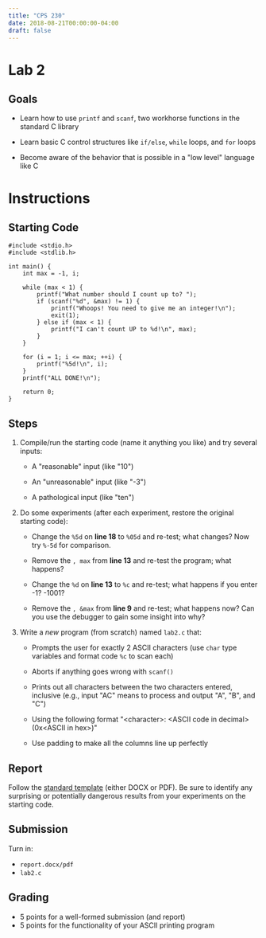 ```yaml
---
title: "CPS 230"
date: 2018-08-21T00:00:00-04:00
draft: false
---
```


# Lab 2

## Goals

* Learn how to use `printf` and `scanf`, two workhorse functions in the standard C library

* Learn basic C control structures like `if/else`, `while` loops, and `for` loops

* Become aware of the behavior that is possible in a "low level" language like C

# Instructions

## Starting Code
```
#include <stdio.h>
#include <stdlib.h>

int main() {
    int max = -1, i;

    while (max < 1) {
        printf("What number should I count up to? ");
        if (scanf("%d", &max) != 1) {
            printf("Whoops! You need to give me an integer!\n");
            exit(1);
        } else if (max < 1) {
            printf("I can't count UP to %d!\n", max);
        }
    }

    for (i = 1; i <= max; ++i) {
        printf("%5d!\n", i);
    }
    printf("ALL DONE!\n");

    return 0;
}
```

## Steps

1. Compile/run the starting code (name it anything you like) and try several inputs:

    * A "reasonable" input (like "10")

    * An "unreasonable" input (like "-3")

    * A pathological input (like "ten")

2. Do some experiments (after each experiment, restore the original starting code):

    * Change the `%5d` on **line 18** to `%05d` and re-test; what changes?  Now try `%-5d` for comparison.

    * Remove the `, max` from **line 13** and re-test the program; what happens?
    
    * Change the `%d` on **line 13** to `%c` and re-test; what happens if you enter -1?  -1001?
    
    * Remove the `, &max` from **line 9** and re-test; what happens now?  Can you use the debugger to gain some insight into why?

3. Write a *new* program (from scratch) named `lab2.c` that:

    * Prompts the user for exactly 2 ASCII characters (use `char` type variables and format code `%c` to scan each)

    * Aborts if anything goes wrong with `scanf()`

    * Prints out all characters between the two characters entered, inclusive (e.g., input "AC" means to process and output "A", "B", and "C")

    * Using the following format "&lt;character&gt;: &lt;ASCII code in decimal&gt; (0x&lt;ASCII in hex&gt;)"

    * Use padding to make all the columns line up perfectly


## Report

Follow the [standard template](/bju/cps230/downloads/lab_report_template.docx) (either DOCX or PDF).  Be sure to identify any surprising or potentially dangerous results from your experiments on the starting code. 

## Submission

Turn in:

* `report.docx/pdf`
* `lab2.c`

## Grading

* 5 points for a well-formed submission (and report)
* 5 points for the functionality of your ASCII printing program